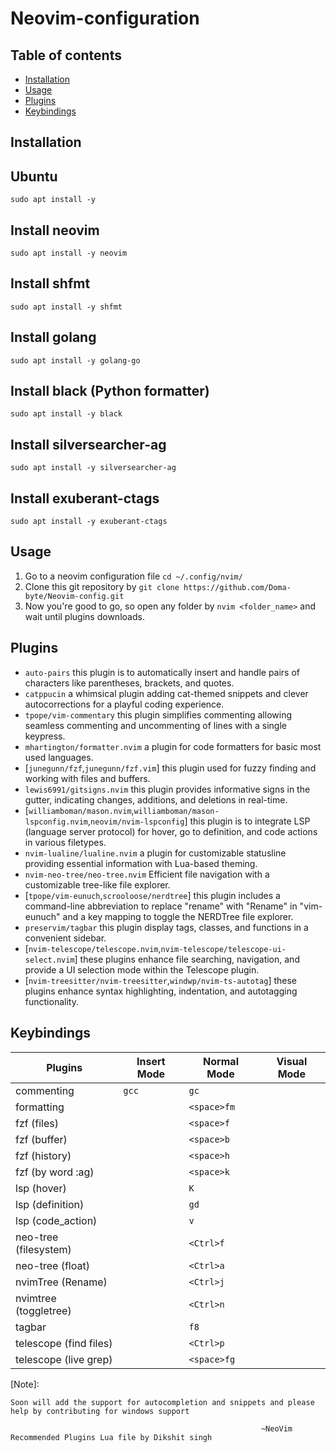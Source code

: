 # Neovim-configuration

## Table of contents

- [Installation](#installation)
- [Usage](#usage)
- [Plugins](#plugins)
- [Keybindings](#keybindings)

## Installation

## Ubuntu

```
sudo apt install -y
```
## Install neovim
```
sudo apt install -y neovim
```

## Install shfmt
```
sudo apt install -y shfmt
```

## Install golang
```
sudo apt install -y golang-go
```

## Install black (Python formatter)
```
sudo apt install -y black
```
## Install silversearcher-ag
```
sudo apt install -y silversearcher-ag
```

## Install exuberant-ctags
```
sudo apt install -y exuberant-ctags
```

## Usage

1. Go to a neovim configuration file ```cd ~/.config/nvim/```
2. Clone this git repository by ```git clone https://github.com/Doma-byte/Neovim-config.git```
3. Now you're good to go, so open any folder by ```nvim <folder_name>``` and wait until plugins downloads.

## Plugins

- `auto-pairs` this plugin is to automatically insert and handle pairs of characters like parentheses, brackets, and quotes.
- `catppucin` a whimsical plugin adding cat-themed snippets and clever autocorrections for a playful coding experience.
- `tpope/vim-commentary` this plugin simplifies commenting allowing seamless commenting and uncommenting of lines with a single keypress.
- `mhartington/formatter.nvim` a plugin for code formatters for basic most used languages.
- [`junegunn/fzf`,`junegunn/fzf.vim`] this plugin used for fuzzy finding and working with files and buffers.
- `lewis6991/gitsigns.nvim` this plugin provides informative signs in the gutter, indicating changes, additions, and deletions in real-time.
- [`williamboman/mason.nvim`,`williamboman/mason-lspconfig.nvim`,`neovim/nvim-lspconfig`] this plugin is to integrate LSP (language server protocol) for hover, go to definition, and code actions in various filetypes.
- `nvim-lualine/lualine.nvim` a plugin for customizable statusline providing essential information with Lua-based theming.
- `nvim-neo-tree/neo-tree.nvim` Efficient file navigation with a customizable tree-like file explorer.
- [`tpope/vim-eunuch`,`scrooloose/nerdtree`] this plugin includes a command-line abbreviation to replace "rename" with "Rename" in "vim-eunuch" and a key mapping to toggle the NERDTree file explorer.
- `preservim/tagbar` this plugin display tags, classes, and functions in a convenient sidebar.
- [`nvim-telescope/telescope.nvim`,`nvim-telescope/telescope-ui-select.nvim`] these plugins enhance file searching, navigation, and provide a UI selection mode within the Telescope plugin.
- [`nvim-treesitter/nvim-treesitter`,`windwp/nvim-ts-autotag`] these plugins enhance syntax highlighting, indentation, and autotagging functionality.

## Keybindings

| Plugins                       | Insert Mode               | Normal Mode              | Visual Mode              |
| ----------------------------- | ------------------------- | ------------------------ | ------------------------ |
| commenting                    | `gcc`                     | `gc`                     |                          |
| formatting                    |                           | `<space>fm`              |                          |
| fzf (files)                   |                           | `<space>f`               |                          |
| fzf (buffer)                  |                           | `<space>b`               |                          |
| fzf (history)                 |                           | `<space>h`               |                          |
| fzf (by word :ag)             |                           | `<space>k`               |                          |
| lsp (hover)                   |                           | `K`                      |                          |
| lsp (definition)              |                           | `gd`                     |                          |
| lsp (code_action)             |                           | `v`                      |                          |
| neo-tree (filesystem)         |                           | `<Ctrl>f`                |                          |
| neo-tree (float)              |                           | `<Ctrl>a`                |                          |
| nvimTree (Rename)             |                           | `<Ctrl>j`                |                          |
| nvimtree (toggletree)         |                           | `<Ctrl>n`                |                          |
| tagbar                        |                           | `f8`                     |                          |
| telescope (find files)        |                           | `<Ctrl>p`                |                          |
| telescope (live grep)         |                           | `<space>fg`              |                          |


[Note]:

```Soon will add the support for autocompletion and snippets and please help by contributing for windows support ```


                                                            ~NeoVim Recommended Plugins Lua file by Dikshit singh